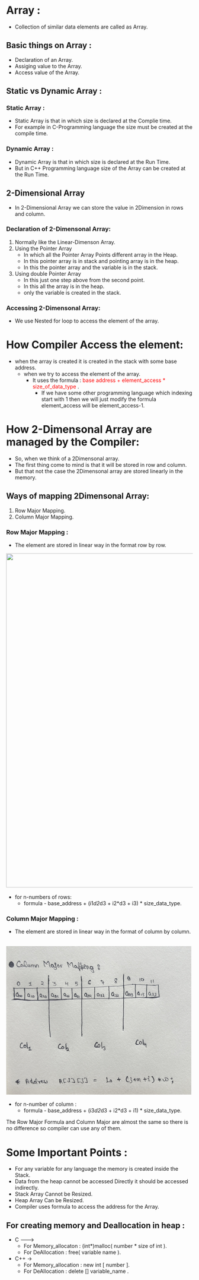 # Array :
+ Collection of similar data elements are called as Array.

## Basic things on Array :
+ Declaration of an Array.
+ Assiging value to the Array.
+ Access value of the Array.

## Static vs Dynamic Array :
### Static Array :
+ Static Array is that in which size is declared at the Complie time.
+ For example in C-Programming language the size must be created at the compile time.

### Dynamic Array :
+ Dynamic Array is that in which size is declared at the Run Time.
+ But in C++ Programming language size of the Array can be created at the Run Time.

## 2-Dimensional Array
+ In 2-Dimensional Array we can store the value in 2Dimension in rows and column.

### Declaration of 2-Dimensonal Array:
1. Normally like the Linear-Dimenson Array.
2. Using the Pointer Array
   * In which all the Pointer Array Points different array in the Heap.
   * In this pointer array is in stack and pointing array is in the heap.
   * In this the pointer array and the variable is in the stack.
3. Using double Pointer Array
   * In this just one step above from the second point.
   * In this all the array is in the heap.
   * only the variable is created in the stack.

### Accessing 2-Dimensonal Array:
* We use Nested for loop to access the element of the array.

# How Compiler Access the element:
* when the array is created it is created in the stack with some base address.
  * when we try to access the element of the array.
    * It uses the formula : <span style="color: red;"> base address + element_access * size_of_data_type </span>.
      * If we have some other programming language which indexing start with 1 then we will just modify the formula element_access will be element_access-1. 
      
# How 2-Dimensonal Array are managed by the Compiler:
+ So, when we think of a 2Dimensonal array.
+ The first thing come to mind is that it will be stored in row and column.
+ But that not the case the 2Dimensonal array are stored linearly in the memory.

## Ways of mapping 2Dimensonal Array:
1. Row Major Mapping.
2. Column Major Mapping.

### Row Major Mapping :
+ The element are stored in linear way in the format row by row.
<img src="https://github.com/abhi0ekka/DSA/blob/master/image-used/row_major.jpg" width="900" height="900">

+ for n-numbers of rows:
  + formula - base_address + (i1*d2*d3 + i2*d3 + i3) * size_data_type.
  

### Column Major Mapping :
+ The element are stored in linear way in the format of column by column.<br> <br>
<img src="https://github.com/abhi0ekka/DSA/blob/master/image-used/IMG_3455.jpg" width="500" height="400">

+ for n-number of column :
  + formula - base_address + (i3*d2*d3 + i2*d3 + i1) * size_data_type.

The Row Major Formula and Column Major are almost the same so there is no difference so compiler can use any of them.

# Some Important Points :
+ For any variable for any language the memory is created inside the Stack.
+ Data from the heap cannot be accessed Directly it should be accessed indirectly.
+ Stack Array Cannot be Resized.
+ Heap Array Can be Resized.
+ Compiler uses formula to access the address for the Array.

## For creating memory and Deallocation in heap :
+ C --->
  + For Memory_allocaton  :  (int*)malloc( number * size of int ).
  + For DeAllocation     :  free( variable name ).
+ C++ ->
  + For Memory_allocation :  new int [ number ].
  + For DeAllocation     :  delete [] variable_name .
